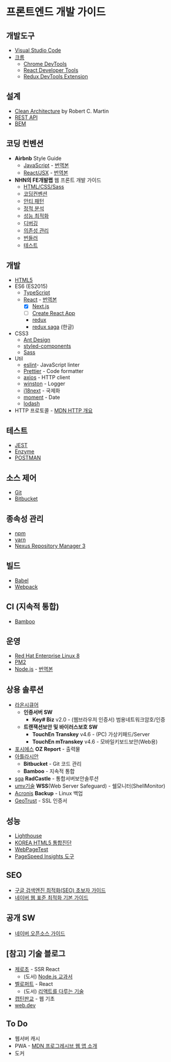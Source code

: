 # 프론트엔드 개발 가이드

## 개발도구

- [Visual Studio Code](https://code.visualstudio.com/)
- [크롬](https://www.google.com/intl/ko/chrome/)
  - [Chrome DevTools](https://developers.google.com/web/tools/chrome-devtools/?hl=ko)
  - [React Developer Tools](https://chrome.google.com/webstore/detail/react-developer-tools/fmkadmapgofadopljbjfkapdkoienihi?hl=ko)
  - [Redux DevTools Extension](http://extension.remotedev.io/)

## 설계

- [Clean Architecture](https://blog.coderifleman.com/2017/12/18/the-clean-architecture/) by Robert C. Martin
- [REST API](https://meetup.toast.com/posts/92)
- [BEM](http://getbem.com/)

## 코딩 컨벤션

- **Airbnb** Style Guide
  - [JavaScript](https://github.com/airbnb/javascript) - [번역본](https://github.com/ParkSB/javascript-style-guide)
  - [React/JSX](https://github.com/airbnb/javascript/tree/master/react) - [번역본](https://github.com/apple77y/javascript/tree/master/react)
- **NHN의 FE개발랩** 웹 프론트 개발 가이드
  - [HTML/CSS/Sass](https://ui.toast.com/fe-guide/ko_HTMLCSS)
  - [코딩컨벤션](https://ui.toast.com/fe-guide/ko_CODING-CONVENSION/)
  - [안티 패턴](https://ui.toast.com/fe-guide/ko_ANTI-PATTERN/)
  - [정적 분석](https://ui.toast.com/fe-guide/ko_STATIC-ANALYSIS/)
  - [성능 최적화](https://ui.toast.com/fe-guide/ko_PERFORMANCE/)
  - [디버깅](https://ui.toast.com/fe-guide/ko_DEBUG/)
  - [의존성 관리](https://ui.toast.com/fe-guide/ko_DEPENDENCY-MANAGE/)
  - [번들러](https://ui.toast.com/fe-guide/ko_BUNDLER/)
  - [테스트](https://ui.toast.com/fe-guide/ko_TEST/)

## 개발

- [HTML5](https://ui.toast.com/fe-guide/ko_HTMLCSS)
- ES6 (ES2015)
  - [TypeScript](https://www.typescriptlang.org/docs/)
  - [React](https://reactjs.org/docs/) - [번역본](https://ko.reactjs.org/docs/)
    - [x] [Next.js](https://nextjs.org/docs/)
    - [ ] [Create React App](https://create-react-app.dev/docs/getting-started)
    - [redux](https://redux.js.org/introduction/getting-started)
    - [redux saga](https://mskims.github.io/redux-saga-in-korean/) (한글)
- CSS3
  - [Ant Design](https://ant.design/docs/react/introduce)
  - [styled-components](https://www.styled-components.com/docs)
  - [Sass](https://sass-lang.com/documentation)
- Util
  - [eslint](https://eslint.org/)- JavaScript linter
  - [Prettier](https://prettier.io/) - Code formatter
  - [axios](https://github.com/axios/axios) - HTTP client
  - [winston](https://github.com/winstonjs/winston) - Logger
  - [i18next](https://www.i18next.com/) - 국제화
  - [moment](https://momentjs.com/docs/) - Date
  - [lodash](https://lodash.com/)
- HTTP 프로토콜 - [MDN HTTP 개요](https://developer.mozilla.org/ko/docs/Web/HTTP/Overview)

## 테스트

- [JEST](ksdhj)
- [Enzyme](https://airbnb.io/enzyme/)
- [POSTMAN](https://www.getpostman.com/)

## 소스 제어

- [Git](https://git-scm.com/)
- [Bitbucket](https://bitbucket.org/)

## 종속성 관리

- [npm](https://www.npmjs.com/)
- [yarn](https://yarnpkg.com/lang/en/)
- [Nexus Repository Manager 3](https://help.sonatype.com/repomanager3)

## 빌드

- [Babel](https://babeljs.io/)
- [Webpack](https://webpack.js.org/)

## CI (지속적 통합)

- [Bamboo](https://www.atlassian.com/ko/software/bamboo)

## 운영

- [Red Hat Enterprise Linux 8](https://www.redhat.com/ko/technologies/linux-platforms/enterprise-linux)
- [PM2](http://pm2.keymetrics.io/)
- [Node.js](https://nodejs.org/) - [번역본](https://nodejs.org/ko/)

## 상용 솔루션

- [라온시큐어](https://www.raonsecure.com/)
  - **인증서버 SW**
    - **Key# Biz** v2.0 - (웹브라우저 인증서) 범용네트워크암호/인증
  - **트랜잭션보안 및 바이러스보호 SW**
    - **TouchEn Transkey** v4.6 - (PC) 가상키패드/Server
    - **TouchEn mTranskey** v4.6 - 모바일키보드보안(Web용)
- [포시에스](http://www.forcs.com/) **OZ Report** - 출력물
- [아틀라시안](https://www.atlassian.com/ko)
  - **Bitbucket** - Git 코드 관리
  - **Bamboo** - 지속적 통합
- [sga](http://www.sgasol.kr/kr/01_product/product01.php) **RadCastle** - 통합서버보안솔루션
- [umv기술](http://www.umv.co.kr/kor/product/product0101.php) **WSS**(Web Server Safeguard) - 쉘모니터(ShellMonitor)
- [Acronis](https://www.acronis.com/ko-kr/business/backup/linux-server/) **Backup** - Linux 백업
- [GeoTrust](https://www.geotrust.com/) - SSL 인증서

## 성능

- [Lighthouse](https://developers.google.com/web/tools/lighthouse/?hl=ko)
- [KOREA HTML5 통합진단](https://www.koreahtml5.kr/front/diagnosis/diagnosticUrl.do)
- [WebPageTest](https://www.webpagetest.org/)
- [PageSpeed Insights 도구](https://developers.google.com/speed/pagespeed/insights/?hl=ko)

## SEO

- [구글 검색엔진 최적화(SEO) 초보자 가이드](https://support.google.com/webmasters/answer/7451184?hl=ko)
- [네이버 웹 표준 최적화 기본 가이드](https://webmastertool.naver.com/guide/basic_optimize.naver#chapter1.1)

## 공개 SW

- [네이버 오픈소스 가이드](https://naver.github.io/OpenSourceGuide/book/)

## [참고] 기술 블로그

- [제로초](https://www.zerocho.com/) - SSR React
  - (도서) [Node.js 교과서](https://thebook.io/006982/)
- [벨로퍼트](https://velog.io/@velopert) - React
  - (도서) [리액트를 다루는 기술](https://thebook.io/006946/)
- [캡틴판교](https://joshua1988.github.io/) - 웹 기초
- [web.dev](https://web.dev/)

## To Do

- 웹서버 캐시
- PWA - [MDN 프로그레시브 웹 앱 소개](https://developer.mozilla.org/ko/docs/Web/Progressive_web_apps/소개)
- 도커
